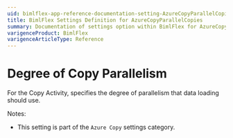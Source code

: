 ```yaml
---
uid: bimlflex-app-reference-documentation-setting-AzureCopyParallelCopies
title: BimlFlex Settings Definition for AzureCopyParallelCopies
summary: Documentation of settings option within BimlFlex for AzureCopyParallelCopies
varigenceProduct: BimlFlex
varigenceArticleType: Reference
---
```


# Degree of Copy Parallelism

For the Copy Activity, specifies the degree of parallelism that data loading should use.

Notes:

* This setting is part of the `Azure Copy` settings category.
